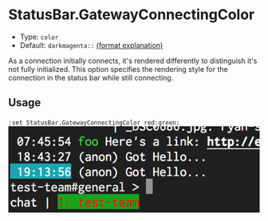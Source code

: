 # StatusBar.GatewayConnectingColor

- Type: `color`
- Default: `darkmagenta::` [(format explanation)](../colors.md)

As a connection initially connects, it's rendered differently to distinguish it's not fully
initialized. This option specifies the rendering style for the connection in the status bar while
still connecting.

## Usage
`:set StatusBar.GatewayConnectingColor red:green:`
![gifs/StatusBar.GatewayConnectingColor.png](gifs/StatusBar.GatewayConnectingColor.png)
